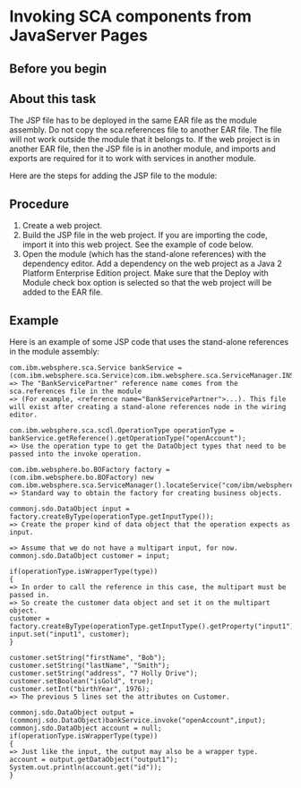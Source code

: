 <!-- image -->

# Invoking SCA components from JavaServer Pages

## Before you begin

## About this task

The JSP file has to be deployed in the same EAR file as
the module assembly. Do not copy the sca.references file to another
EAR file. The file will not work outside the module that it belongs
to. If the web project is in another EAR file, then the JSP file is
in another module, and imports and exports are required for it to
work with services in another module.

Here are the steps for
adding the JSP file to the module:

## Procedure

1. Create a web project.
2. Build the JSP file in the web project. If you are importing
the code, import it into this web project. See the example of code
below.
3. Open the module (which has the stand-alone references)
with the dependency editor. Add a dependency on the web project as
a Java 2 Platform Enterprise Edition project. Make sure that the Deploy
with Module check box option is selected so that the web
project will be added to the EAR file.

## Example

Here is an example of some JSP code that uses the stand-alone
references in the module assembly:

```
com.ibm.websphere.sca.Service bankService = 
(com.ibm.websphere.sca.Service)com.ibm.websphere.sca.ServiceManager.INSTANCE.locateService("BankServicePartner");
=> The "BankServicePartner" reference name comes from the sca.references file in the module 
=> (For example, <reference name="BankServicePartner">...). This file will exist after creating a stand-alone references node in the wiring editor.

com.ibm.websphere.sca.scdl.OperationType operationType = bankService.getReference().getOperationType("openAccount");
=> Use the operation type to get the DataObject types that need to be passed into the invoke operation.

com.ibm.websphere.bo.BOFactory factory = 
(com.ibm.websphere.bo.BOFactory) new com.ibm.websphere.sca.ServiceManager().locateService("com/ibm/websphere/bo/BOFactory");
=> Standard way to obtain the factory for creating business objects.

commonj.sdo.DataObject input = factory.createByType(operationType.getInputType());
=> Create the proper kind of data object that the operation expects as input.

=> Assume that we do not have a multipart input, for now.
commonj.sdo.DataObject customer = input;

if(operationType.isWrapperType(type))
{
=> In order to call the reference in this case, the multipart must be passed in. 
=> So create the customer data object and set it on the multipart object.
customer = factory.createByType(operationType.getInputType().getProperty("input1").getType());
input.set("input1", customer);
}

customer.setString("firstName", "Bob"); 
customer.setString("lastName", "Smith");
customer.setString("address", "7 Holly Drive");
customer.setBoolean("isGold", true);
customer.setInt("birthYear", 1976);
=> The previous 5 lines set the attributes on Customer.

commonj.sdo.DataObject output = (commonj.sdo.DataObject)bankService.invoke("openAccount",input);
commonj.sdo.DataObject account = null;
if(operationType.isWrapperType(type))
{
=> Just like the input, the output may also be a wrapper type.
account = output.getDataObject("output1");
System.out.println(account.get("id"));
}
```